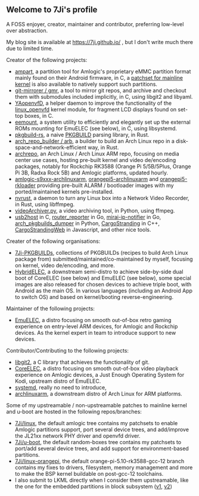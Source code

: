 ## Welcome to 7Ji's profile 

A FOSS enjoyer, creator, maintainer and contributor, preferring low-level over abstraction.

My blog site is available at https://7ji.github.io/ , but I don't write much there due to limited time.

Creator of the following projects:
 - [ampart](https://github.com/7Ji/ampart), a partition tool for Amlogic's proprietary eMMC partition format mainly found on their Android firmware, in C, a [patchset for mainline kernel](https://github.com/7Ji/linux/commit/049bddc86d7e2d1a7727bbc6d268be9cf5e779d2) is also available to natively support such partitions.
 - [git-mirrorer / gmr](https://github.com/7Ji/git-mirrorer), a tool to mirror git repos, and archive and checkout them with submodules included implicitly, in C, using libgit2 and libyaml.
 - [YAopenvfD](https://github.com/7Ji/YAopenvfD), a helper daemon to improve the functionality of the [linux_openvfd](https://github.com/arthur-liberman/linux_openvfd) kernel module, for fragment LCD displays found on set-top boxes, in C.
 - [eemount](https://github.com/7Ji/eemount), a system utility to efficiently and elegantly set up the external ROMs mounting for EmuELEC (see below), in C, using libsystemd.
 - [pkgbuild-rs](https://github.com/7Ji/pkgbuild-rs), a naive [PKGBUILD](https://wiki.archlinux.org/title/PKGBUILD) parsing library, in Rust.
 - [arch_repo_builder / arb](https://github.com/7Ji/arch_repo_builder), a builder to build an Arch Linux repo in a disk-space-and-network-efficient way, in Rust.
 - [archrepo](https://github.com/7ji/archrepo), an Arch Linux / Arch Linux ARM repo, focusing on media center use cases, hosting pre-built kernel and video de/encoding packages, notably for Rockchip RK3588 (Orange Pi 5/5B/5Plus, Orange Pi 3B, Radxa Rock 5B) and Amlogic platforms, updated hourly.
 - [amlogic-s9xxx-archlinuxarm](https://github.com/7Ji/amlogic-s9xxx-archlinuxarm), [orangepi5-archlinuxarm](https://github.com/7Ji/orangepi5-archlinuxarm/) and [orangepi5-rkloader](https://github.com/7Ji/orangepi5-rkloader) providing pre-built ALARM / bootloader images with my ported/maintained kernels pre-installed.
 - [nvrust](https://github.com/7Ji/nvrust), a daemon to turn any Linux box into a Network Video Recorder, in Rust, using libffmpeg.
 - [videoArchiver.py](https://github.com/7Ji/videoArchiver.py), a video archiving tool, in Python, using ffmpeg.
 - [usb2host](https://github.com/7Ji/usb2host) in C, [router_reporter](https://github.com/7Ji/router_reporter) in Go, [mirai-ip-notifier](https://github.com/7Ji/mirai-ip-notifier) in Go, [arch_pkgbuilds_dumper](https://github.com/7Ji/arch_pkgbuilds_dumper) in Python, [CargoStranding](https://github.com/7Ji/CargoStranding) in C++, [CargoStrandingWeb](https://github.com/7Ji/CargoStrandingWeb) in Javascript, and other nice tools.

Creater of the following organisations:
 - [7Ji-PKGBUILDs](https://github.com/7Ji-PKGBUILDs), collections of PKGBUILDs (recipes to build Arch Linux package from) submitted/maintained/co-maintained by myself, focusing on kernel, video de/encoding, and more.
 - [HybridELEC](https://github.com/HybridELEC), a downstream semi-distro to achieve side-by-side dual boot of CoreELEC (see below) and EmuELEC (see below), some special images are also released for chosen devices to achieve triple boot, with Android as the main OS. In various languages (including an Android App to switch OS) and based on kernel/booting reverse-engineering.

Maintainer of the following projects:
 - [EmuELEC](https://github.com/EmuELEC/EmuELEC), a distro focusing on smooth out-of-box retro gaming experience on entry-level ARM devices, for Amlogic and Rockchip devices. As the kernel expert in team to introduce support to new devices.

Contributor/Contributing to the following projects:
 - [libgit2](https://github.com/libgit2/libgit2), a C library that achieves the functionality of git.
 - [CoreELEC](https://github.com/CoreELEC/CoreELEC), a distro focusing on smooth out-of-box video playback experience on Amlogic devices, a Just Enough Operating System for Kodi, upstream distro of EmuELEC.
 - [systemd](https://github.com/systemd/systemd), really no need to introduce,
 - [archlinuxarm](https://github.com/archlinuxarm), a downstream distro of Arch Linux for ARM platforms.

Some of my upstreamable / non-upstreamable patches to mainline kernel and u-boot are hosted in the following repos/branches:
 - [7Ji/linux](https://github.com/7Ji/linux), the default amlogic tree contains my patchsets to enable Amlogic partitions support, port several device trees, and add/improve the JL21xx network PHY driver and openvfd driver.  
 - [7Ji/u-boot](https://github.com/7Ji/u-boot), the default random-boxes tree contains my patchsets to port/add several device trees, and add support for environment-based partitions.
 - [7Ji/linux-orangepi](https://github.com/7Ji/linux-orangepi), the default orange-pi-5.10-rk3588-gcc-12 branch contains my fixes to drivers, filesystem, memory management and more to make the BSP kernel buildable on post-gcc-12 toolchains.
 - I also submit to LKML directly when I consider them upstreamable, like the one for the embedded partitions in block subsystem ([v1](https://lore.kernel.org/linux-block/25655037ca3e404e9111341ea423f5ce@AcuMS.aculab.com/T/#t), [v2](https://lore.kernel.org/linux-block/20240102024115.4395-1-pugokushin@gmail.com/T/#u))
